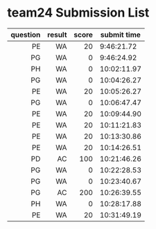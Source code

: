 # team24 Submission List
question | result | score | submit time
----:|----:|-----:|-----
PE | WA | 20 |  9:46:21.72 
PG | WA | 0 |  9:46:24.92 
PH | WA | 0 | 10:02:11.97 
PG | WA | 0 | 10:04:26.27 
PE | WA | 20 | 10:05:26.27 
PG | WA | 0 | 10:06:47.47 
PE | WA | 20 | 10:09:44.90 
PE | WA | 20 | 10:11:21.83 
PE | WA | 20 | 10:13:30.86 
PE | WA | 20 | 10:14:26.51 
PD | AC | 100 | 10:21:46.26 
PG | WA | 0 | 10:22:28.53 
PG | WA | 0 | 10:23:40.67 
PG | AC | 200 | 10:26:39.55 
PH | WA | 0 | 10:28:17.88 
PE | WA | 20 | 10:31:49.19 
